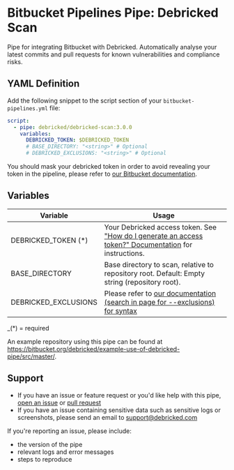 # Bitbucket Pipelines Pipe: Debricked Scan

Pipe for integrating Bitbucket with Debricked. Automatically analyse your latest commits and pull requests for known vulnerabilities and compliance risks.

## YAML Definition

Add the following snippet to the script section of your `bitbucket-pipelines.yml` file:

```yaml
script:
  - pipe: debricked/debricked-scan:3.0.0
    variables:
      DEBRICKED_TOKEN: $DEBRICKED_TOKEN
      # BASE_DIRECTORY: "<string>" # Optional
      # DEBRICKED_EXCLUSIONS: "<string>" # Optional
```

You should mask your debricked token in order to avoid revealing your token in the pipeline, please refer to [our Bitbucket documentation](https://debricked.com/documentation/1.0/integrations/ci-build-systems/bitbucket).

## Variables

| Variable                      | Usage                                                                                                                                                                                         |
|-------------------------------|-----------------------------------------------------------------------------------------------------------------------------------------------------------------------------------------------|
| DEBRICKED_TOKEN (*)           | Your Debricked access token. See ["How do I generate an access token?" Documentation](https://portal.debricked.com/administration-47/how-do-i-generate-an-access-token-130) for instructions. |
| BASE_DIRECTORY                | Base directory to scan, relative to repository root. Default: Empty string (repository root).                                                                                                 |
| DEBRICKED_EXCLUSIONS          | Please refer to [our documentation (search in page for --exclusions) for syntax](https://portal.debricked.com/debricked-cli-63/debricked-cli-documentation-298#scan)                          |

_(*) = required

An example repository using this pipe can be found at https://bitbucket.org/debricked/example-use-of-debricked-pipe/src/master/.

## Support
- If you have an issue or feature request or you'd like help with this pipe, [open an issue](https://bitbucket.org/debricked/debricked-scan/issues/new) or [pull request](https://bitbucket.org/debricked/debricked-scan/pull-requests/new)
- If you have an issue containing sensitive data such as sensitive logs or screenshots, please send an email to [support@debricked.com](mailto:support@debricked.com)

If you're reporting an issue, please include:

- the version of the pipe
- relevant logs and error messages
- steps to reproduce
